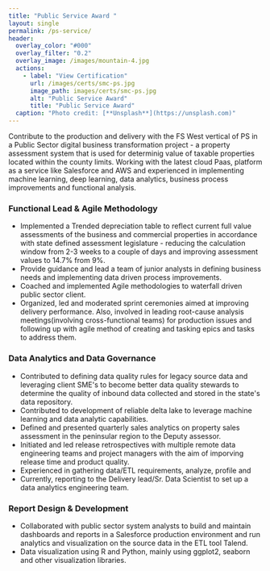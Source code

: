 ```yaml
---
title: "Public Service Award "
layout: single
permalink: /ps-service/
header:
  overlay_color: "#000"
  overlay_filter: "0.2"
  overlay_image: /images/mountain-4.jpg
  actions:
    - label: "View Certification"
      url: /images/certs/smc-ps.jpg
      image_path: images/certs/smc-ps.jpg
      alt: "Public Service Award"
      title: "Public Service Award"
  caption: "Photo credit: [**Unsplash**](https://unsplash.com)"
---
```


Contribute to the production and delivery with the FS West vertical of PS in a Public Sector digital business transformation project - a property assessment system that is used for determinig value of taxable properties located within the county limits. Working with the latest cloud Paas, platform as a service like Salesforce and AWS and experienced in implementing machine learning, deep learning, data analytics, business process improvements and functional analysis.

### Functional Lead & Agile Methodology ###
- Implemented a Trended depreciation table to reflect current full value assessments of the business and commercial properties in accordance with state defined assessment legislature - reducing the calculation window from 2-3 weeks to a couple of days and improving assessment values to 14.7% from 9%.
- Provide guidance and lead a team of junior analysts in defining business needs and implementing data driven process improvements.
- Coached and implemented Agile methodologies to waterfall driven public sector client. 
- Organized, led and moderated sprint ceremonies aimed at improving delivery performance. Also, involved in leading root-cause analysis meetings(involving cross-functional teams) for production issues and following up with agile method of creating and tasking epics and tasks to address them.

### Data Analytics and Data Governance ###
- Contributed to defining data quality rules for legacy source data and leveraging client SME's to become better data quality stewards to determine the quality of inbound data collected and stored in the state's data repository.
- Contributed to development of reliable delta lake to leverage machine learning and data analytic capabilities.
- Defined and presented quarterly sales analytics on property sales assessment in the peninsular region to the Deputy assessor.
- Initiated and led release retrospectives with multiple remote data engineering teams and project managers with the aim of imporving release time and product quality.
- Experienced in gathering data/ETL requirements, analyze, profile and 
- Currently, reporting to the Delivery lead/Sr. Data Scientist to set up a data analytics engineering team.

### Report Design & Development ###
- Collaborated with public sector system analysts to build and maintain dashboards and reports in a Salesforce production environment and run analytics and visualization on the source data in the ETL tool Talend.
- Data visualization using R and Python, mainly using ggplot2, seaborn and other visualization libraries.
